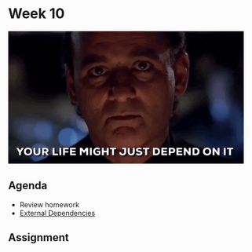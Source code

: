 # Week 10

![billmurray](assets/depends.gif)

## Agenda
- Review homework
- [External Dependencies](lesson.md) 

## Assignment